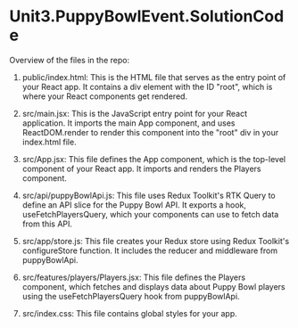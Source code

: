 # Unit3.PuppyBowlEvent.SolutionCode

Overview of the files in the repo:

1. public/index.html: This is the HTML file that serves as the entry point of your React app. It contains a div element with the ID "root", which is where your React components get rendered.

2. src/main.jsx: This is the JavaScript entry point for your React application. It imports the main App component, and uses ReactDOM.render to render this component into the "root" div in your index.html file.

3. src/App.jsx: This file defines the App component, which is the top-level component of your React app. It imports and renders the Players component.

4. src/api/puppyBowlApi.js: This file uses Redux Toolkit's RTK Query to define an API slice for the Puppy Bowl API. It exports a hook, useFetchPlayersQuery, which your components can use to fetch data from this API.

5. src/app/store.js: This file creates your Redux store using Redux Toolkit's configureStore function. It includes the reducer and middleware from puppyBowlApi.

6. src/features/players/Players.jsx: This file defines the Players component, which fetches and displays data about Puppy Bowl players using the useFetchPlayersQuery hook from puppyBowlApi.

7. src/index.css: This file contains global styles for your app.
